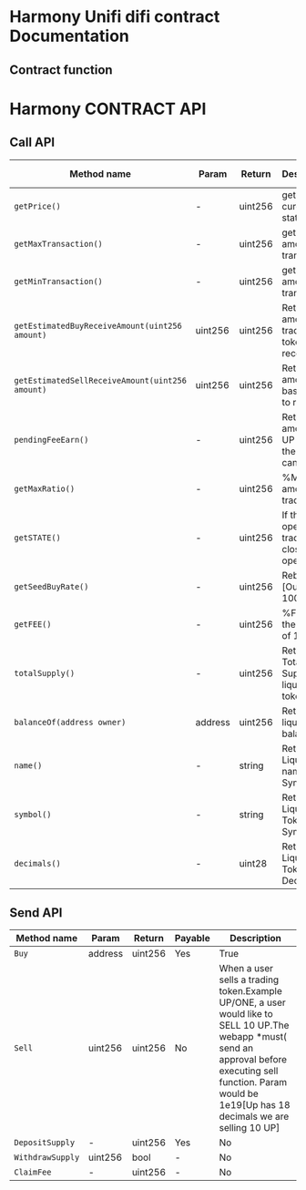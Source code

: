 # Harmony Unifi difi contract Documentation

## Contract function

<H1> Harmony CONTRACT API </H1>

<H2> Call API </H2> 

| Method name | Param | Return | Description | Trade related |
| ------------- | ------------- | ------------- | ------------- | ------------- |
| `getPrice() ` | - | uint256 | get the curent pool state | Yes |
| `getMaxTransaction() ` | - | uint256 | get max amount per transaction | Yes |
| `getMinTransaction() ` | - | uint256 | get min amount per transaction | Yes |
| `getEstimatedBuyReceiveAmount(uint256 amount)` | uint256 | uint256 | Returns the amount of trading token to receive | Yes |
| `getEstimatedSellReceiveAmount(uint256 amount)` | uint256 | uint256 | Returns the amount of base token to receive | Yes |
| `pendingFeeEarn()` | - | uint256 | Return amount of UP token the user can claim | No |
| `getMaxRatio()` | - | uint256 | %Max amount per trade | Yes |
| `getSTATE()` | - | uint256 | If the pair is open for trading:[0 - close , 1 - open] | Yes |
| `getSeedBuyRate()` | - | uint256 | Rebates %[Out of 100000] | Yes |
| `getFEE()` | - | uint256 | %FEE for the pair[Out of 100000] | Yes |
| `totalSupply()` | - | uint256 | Return Total Supply of liquidity token | No |
| `balanceOf(address owner)` | address | uint256 | Return user liquidity balance | No |
| `name()` | - | string | Return Liquidity name Symbol | No |
| `symbol()` | - | string | Return Liquidity Token Symbol | No |
| `decimals()` | - | uint28 | Return Liquidity Token Decimals | No |


<H2> Send API </H2> 

| Method name | Param | Return | Payable| Description |
| ------------- | ------------- | ------------- | ------------- | ------------- |
| `Buy` | address | uint256 | Yes |   True |When a user  buys a trading token.Example UP/ONE, a user would like to BUY UP using 1 ONE param would be user account address, call value would be 1 ONE|
| `Sell` | uint256 | uint256 | No | When a user sells a trading token.Example UP/ONE, a user would like to SELL 10 UP.The webapp *must( send an approval before executing sell function. Param would be 1e19[Up has 18 decimals we are selling 10 UP]| 
| `DepositSupply` | - | uint256 | Yes | No |  True | For Liquidity Providers to deposit their tokens approval/allowance must be given before trigerring this function | 
| `WithdrawSupply` | uint256 | bool | - | No |   False |Liquidity providers to withdraw their liquidity | 
| `ClaimFee` | - | uint256 | - | No |  False |Liquidity providers to claim the UP fees earn from the smart contract |


